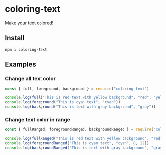 # coloring-text

Make your text colored!

## Install

```
npm i coloring-text
```

## Examples

### Change all text color

```js
const { full, foreground, background } = require("coloring-text")

console.log(full("This is red text with yellow background", "red", "yellow"))
console.log(foreground("This is cyan text", "cyan"))
console.log(background("This is text with gray background", "gray"))
```

### Change text color in range

```js
const { fullRanged, foregroundRanged, backgroundRanged } = require("coloring-text")

console.log(fullRanged("This is red text with yellow background", "red", "yellow", 0, 4))
console.log(foregroundRanged("This is cyan text", "cyan", 8, 12))
console.log(backgroundRanged("This is text with gray background", "gray", 18))
```